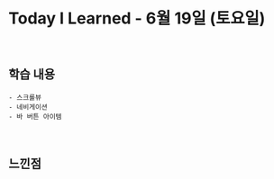 # Today I Learned - 6월 19일 (토요일)

<br>

## 학습 내용
```
- 스크롤뷰
- 네비게이션
- 바 버튼 아이템 
```

<br>

## 느낀점
```

```


